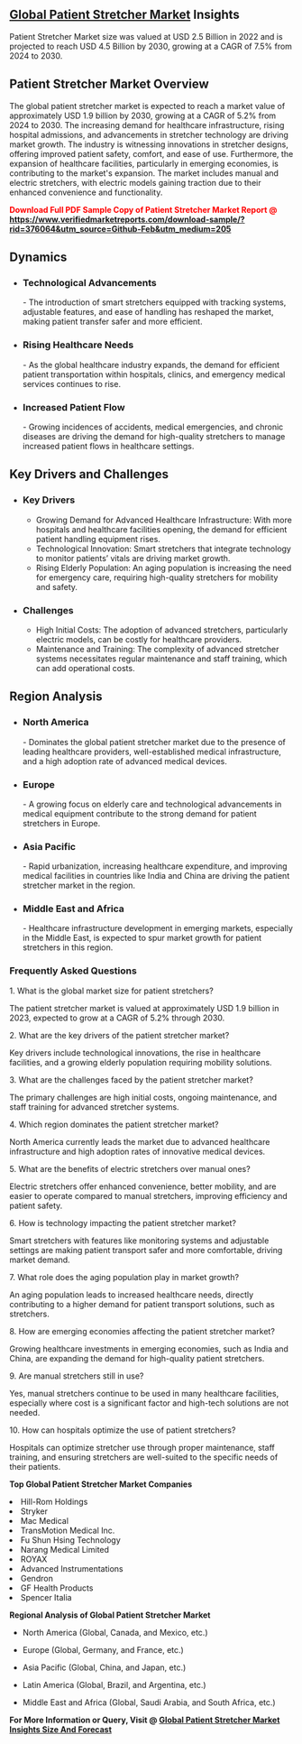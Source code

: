 <h2><a href="https://www.verifiedmarketreports.com/download-sample/?rid=376064&amp;utm_source=Github&amp;utm_medium=205" target="_blank">Global Patient Stretcher Market</a> Insights</h2><p>Patient Stretcher Market size was valued at USD 2.5 Billion in 2022 and is projected to reach USD 4.5 Billion by 2030, growing at a CAGR of 7.5% from 2024 to 2030.</p><p> <h2>Patient Stretcher Market Overview</h2> <p>The global patient stretcher market is expected to reach a market value of approximately USD 1.9 billion by 2030, growing at a CAGR of 5.2% from 2024 to 2030. The increasing demand for healthcare infrastructure, rising hospital admissions, and advancements in stretcher technology are driving market growth. The industry is witnessing innovations in stretcher designs, offering improved patient safety, comfort, and ease of use. Furthermore, the expansion of healthcare facilities, particularly in emerging economies, is contributing to the market's expansion. The market includes manual and electric stretchers, with electric models gaining traction due to their enhanced convenience and functionality.</p> <p><strong><p><span class=""><span style="color: #ff0000;"><strong>Download Full PDF Sample Copy of Patient Stretcher Market Report</strong> @ </span><a href="https://www.verifiedmarketreports.com/download-sample/?rid=376064&amp;utm_source=Github-Feb&amp;utm_medium=205" target="_blank">https://www.verifiedmarketreports.com/download-sample/?rid=376064&amp;utm_source=Github-Feb&amp;utm_medium=205</a></span></p></strong></p> <h2>Dynamics</h2> <ul> <li><h3>Technological Advancements</h3> - The introduction of smart stretchers equipped with tracking systems, adjustable features, and ease of handling has reshaped the market, making patient transfer safer and more efficient.</li> <li><h3>Rising Healthcare Needs</h3> - As the global healthcare industry expands, the demand for efficient patient transportation within hospitals, clinics, and emergency medical services continues to rise.</li> <li><h3>Increased Patient Flow</h3> - Growing incidences of accidents, medical emergencies, and chronic diseases are driving the demand for high-quality stretchers to manage increased patient flows in healthcare settings.</li> </ul> <h2>Key Drivers and Challenges</h2> <ul> <li><h3>Key Drivers</h3> <ul> <li>Growing Demand for Advanced Healthcare Infrastructure: With more hospitals and healthcare facilities opening, the demand for efficient patient handling equipment rises.</li> <li>Technological Innovation: Smart stretchers that integrate technology to monitor patients’ vitals are driving market growth.</li> <li>Rising Elderly Population: An aging population is increasing the need for emergency care, requiring high-quality stretchers for mobility and safety.</li> </ul> </li> <li><h3>Challenges</h3> <ul> <li>High Initial Costs: The adoption of advanced stretchers, particularly electric models, can be costly for healthcare providers.</li> <li>Maintenance and Training: The complexity of advanced stretcher systems necessitates regular maintenance and staff training, which can add operational costs.</li> </ul> </li> </ul> <h2>Region Analysis</h2> <ul> <li><h3>North America</h3> - Dominates the global patient stretcher market due to the presence of leading healthcare providers, well-established medical infrastructure, and a high adoption rate of advanced medical devices.</li> <li><h3>Europe</h3> - A growing focus on elderly care and technological advancements in medical equipment contribute to the strong demand for patient stretchers in Europe.</li> <li><h3>Asia Pacific</h3> - Rapid urbanization, increasing healthcare expenditure, and improving medical facilities in countries like India and China are driving the patient stretcher market in the region.</li> <li><h3>Middle East and Africa</h3> - Healthcare infrastructure development in emerging markets, especially in the Middle East, is expected to spur market growth for patient stretchers in this region.</li> </ul> <h3>Frequently Asked Questions</h3> <p>1. What is the global market size for patient stretchers?</p> <p>The patient stretcher market is valued at approximately USD 1.9 billion in 2023, expected to grow at a CAGR of 5.2% through 2030.</p> <p>2. What are the key drivers of the patient stretcher market?</p> <p>Key drivers include technological innovations, the rise in healthcare facilities, and a growing elderly population requiring mobility solutions.</p> <p>3. What are the challenges faced by the patient stretcher market?</p> <p>The primary challenges are high initial costs, ongoing maintenance, and staff training for advanced stretcher systems.</p> <p>4. Which region dominates the patient stretcher market?</p> <p>North America currently leads the market due to advanced healthcare infrastructure and high adoption rates of innovative medical devices.</p> <p>5. What are the benefits of electric stretchers over manual ones?</p> <p>Electric stretchers offer enhanced convenience, better mobility, and are easier to operate compared to manual stretchers, improving efficiency and patient safety.</p> <p>6. How is technology impacting the patient stretcher market?</p> <p>Smart stretchers with features like monitoring systems and adjustable settings are making patient transport safer and more comfortable, driving market demand.</p> <p>7. What role does the aging population play in market growth?</p> <p>An aging population leads to increased healthcare needs, directly contributing to a higher demand for patient transport solutions, such as stretchers.</p> <p>8. How are emerging economies affecting the patient stretcher market?</p> <p>Growing healthcare investments in emerging economies, such as India and China, are expanding the demand for high-quality patient stretchers.</p> <p>9. Are manual stretchers still in use?</p> <p>Yes, manual stretchers continue to be used in many healthcare facilities, especially where cost is a significant factor and high-tech solutions are not needed.</p> <p>10. How can hospitals optimize the use of patient stretchers?</p> <p>Hospitals can optimize stretcher use through proper maintenance, staff training, and ensuring stretchers are well-suited to the specific needs of their patients.</p> </p><p><strong>Top Global Patient Stretcher Market Companies</strong></p><div data-test-id=""><p><li>Hill-Rom Holdings</li><li> Stryker</li><li> Mac Medical</li><li> TransMotion Medical Inc.</li><li> Fu Shun Hsing Technology</li><li> Narang Medical Limited</li><li> ROYAX</li><li> Advanced Instrumentations</li><li> Gendron</li><li> GF Health Products</li><li> Spencer Italia</li></p><div><strong>Regional Analysis of&nbsp;Global Patient Stretcher Market</strong></div><ul><li dir="ltr"><p dir="ltr">North America&nbsp;(Global, Canada, and Mexico, etc.)</p></li><li dir="ltr"><p dir="ltr">Europe (Global, Germany, and France, etc.)</p></li><li dir="ltr"><p dir="ltr">Asia Pacific&nbsp;(Global, China, and Japan, etc.)</p></li><li dir="ltr"><p dir="ltr">Latin America&nbsp;(Global, Brazil, and Argentina, etc.)</p></li><li dir="ltr">Middle East and Africa&nbsp;(Global, Saudi Arabia, and South Africa, etc.)</li></ul><p><strong>For More Information or Query, Visit @&nbsp;</strong><strong><a href="https://www.verifiedmarketreports.com/product/patient-stretcher-market/?utm_source=Github&amp;utm_medium=205" target="_blank">Global Patient Stretcher Market Insights Size And Forecast</a></strong></p></div>
